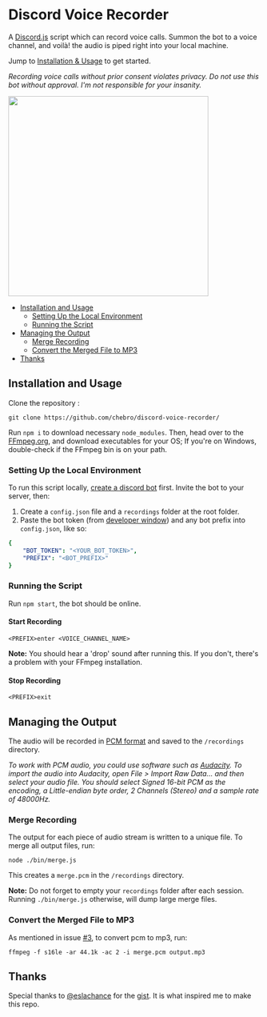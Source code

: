 # Discord Voice Recorder

A [Discord.js](https://discord.js.org/#/) script which can record voice calls. Summon the bot to a voice channel, and voilà! the audio is piped right into your local machine.

Jump to [Installation & Usage](https://github.com/chebro/discord-voice-recorder#installation-and-usage) to get started.

_Recording voice calls without prior consent violates privacy. Do not use this bot without approval. I'm not responsible for your insanity._

<img src="https://i.imgur.com/y6JCNNA.png" width="400" align="center">

-    [Installation and Usage](#installation-and-usage)
     -    [Setting Up the Local Environment](#setting-up-the-local-environment)
     -    [Running the Script](#running-the-script)
-    [Managing the Output](#managing-the-output)
     -    [Merge Recording](#merge-recording)
     -    [Convert the Merged File to MP3](#convert-the-merged-file-to-mp3)
-    [Thanks](#thanks)

## Installation and Usage

Clone the repository : 
```
git clone https://github.com/chebro/discord-voice-recorder/
```

Run `npm i` to download necessary `node_modules`. Then, head over to the [FFmpeg.org](https://ffmpeg.org/download.html), and download executables for your OS; If you're on Windows, double-check if the FFmpeg bin is on your path.

### Setting Up the Local Environment

To run this script locally, [create a discord bot](https://discordpy.readthedocs.io/en/latest/discord.html) first. Invite the bot to your server, then:

1. Create a `config.json` file and a `recordings` folder at the root folder.
2. Paste the bot token (from [developer window](https://discord.com/developers/applications)) and any bot prefix into `config.json`, like so:

```yaml
{
    "BOT_TOKEN": "<YOUR_BOT_TOKEN>",
    "PREFIX": "<BOT_PREFIX>"
}
```

### Running the Script

Run `npm start`, the bot should be online.

#### Start Recording

```
<PREFIX>enter <VOICE_CHANNEL_NAME>
```

**Note:** You should hear a 'drop' sound after running this. If you don't, there's a problem with your FFmpeg installation.

#### Stop Recording

```
<PREFIX>exit
```

## Managing the Output

The audio will be recorded in [PCM format](https://en.wikipedia.org/wiki/Pulse-code_modulation) and saved to the `/recordings` directory.

_To work with PCM audio, you could use software such as [Audacity](https://www.audacityteam.org/). To import the audio into Audacity, open File > Import Raw Data... and then select your audio file. You should select Signed 16-bit PCM as the encoding, a Little-endian byte order, 2 Channels (Stereo) and a sample rate of 48000Hz._

### Merge Recording

The output for each piece of audio stream is written to a unique file. To merge all output files, run:

```
node ./bin/merge.js
``` 

This creates a `merge.pcm` in the `/recordings` directory.

**Note:** Do not forget to empty your `recordings` folder after each session. Running `./bin/merge.js` otherwise, will dump large merge files.

### Convert the Merged File to MP3

As mentioned in issue [#3](https://github.com/chebro/discord-voice-recorder/issues/3), to convert pcm to mp3, run:

```
ffmpeg -f s16le -ar 44.1k -ac 2 -i merge.pcm output.mp3
```

## Thanks

Special thanks to [@eslachance](https://github.com/eslachance) for the [gist](https://gist.github.com/eslachance/fb70fc036183b7974d3b9191601846ba). It is what inspired me to make this repo.
